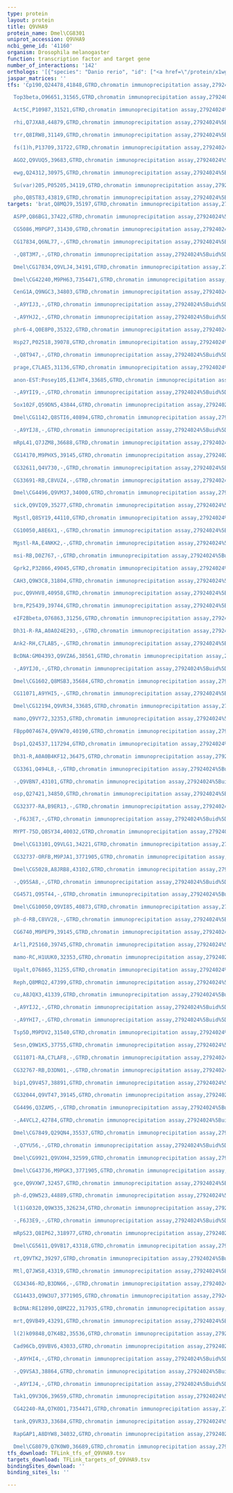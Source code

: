 ```yaml
---
type: protein
layout: protein
title: Q9VHA9
protein_name: Dmel\CG8301
uniprot_accession: Q9VHA9
ncbi_gene_id: '41160'
organism: Drosophila melanogaster
function: transcription factor and target gene
number_of_interactions: '142'
orthologs: '[{"species": "Danio rerio", "id": ["<a href=\"/protein/x1wgu6\">X1WGU6</a>"]}]'
jaspar_matrices: ''
tfs: 'Cp190,Q24478,41848,GTRD,chromatin immunoprecipitation assay,27924024%5Buid%5D,No

  Top3beta,O96651,31565,GTRD,chromatin immunoprecipitation assay,27924024%5Buid%5D,No

  Act5C,P10987,31521,GTRD,chromatin immunoprecipitation assay,27924024%5Buid%5D,No

  rhi,Q7JXA8,44879,GTRD,chromatin immunoprecipitation assay,27924024%5Buid%5D,No

  trr,Q8IRW8,31149,GTRD,chromatin immunoprecipitation assay,27924024%5Buid%5D,No

  fs(1)h,P13709,31722,GTRD,chromatin immunoprecipitation assay,27924024%5Buid%5D,No

  AGO2,Q9VUQ5,39683,GTRD,chromatin immunoprecipitation assay,27924024%5Buid%5D,No

  ewg,Q24312,30975,GTRD,chromatin immunoprecipitation assay,27924024%5Buid%5D,No

  Su(var)205,P05205,34119,GTRD,chromatin immunoprecipitation assay,27924024%5Buid%5D,No

  pho,Q8ST83,43819,GTRD,chromatin immunoprecipitation assay,27924024%5Buid%5D,No'
targets: 'brat,Q8MQJ9,35197,GTRD,chromatin immunoprecipitation assay,27924024%5Buid%5D,No

  ASPP,Q86BG1,37422,GTRD,chromatin immunoprecipitation assay,27924024%5Buid%5D,No

  CG5086,M9PGP7,31430,GTRD,chromatin immunoprecipitation assay,27924024%5Buid%5D,No

  CG17834,Q6NL77,-,GTRD,chromatin immunoprecipitation assay,27924024%5Buid%5D,No

  -,Q8T3M7,-,GTRD,chromatin immunoprecipitation assay,27924024%5Buid%5D,No

  Dmel\CG17834,Q9VLJ4,34191,GTRD,chromatin immunoprecipitation assay,27924024%5Buid%5D,No

  Dmel\CG42240,M9PH63,7354471,GTRD,chromatin immunoprecipitation assay,27924024%5Buid%5D,No

  CenG1A,Q9NGC3,34803,GTRD,chromatin immunoprecipitation assay,27924024%5Buid%5D,No

  -,A9YIJ3,-,GTRD,chromatin immunoprecipitation assay,27924024%5Buid%5D,No

  -,A9YHJ2,-,GTRD,chromatin immunoprecipitation assay,27924024%5Buid%5D,No

  phr6-4,Q0E8P0,35322,GTRD,chromatin immunoprecipitation assay,27924024%5Buid%5D,No

  Hsp27,P02518,39078,GTRD,chromatin immunoprecipitation assay,27924024%5Buid%5D,No

  -,Q8T947,-,GTRD,chromatin immunoprecipitation assay,27924024%5Buid%5D,No

  prage,C7LAE5,31136,GTRD,chromatin immunoprecipitation assay,27924024%5Buid%5D,No

  anon-EST:Posey105,E1JHT4,33685,GTRD,chromatin immunoprecipitation assay,27924024%5Buid%5D,No

  -,A9YII9,-,GTRD,chromatin immunoprecipitation assay,27924024%5Buid%5D,No

  Sox102F,Q59DN5,43844,GTRD,chromatin immunoprecipitation assay,27924024%5Buid%5D,No

  Dmel\CG1142,Q8STI6,40894,GTRD,chromatin immunoprecipitation assay,27924024%5Buid%5D,No

  -,A9YIJ8,-,GTRD,chromatin immunoprecipitation assay,27924024%5Buid%5D,No

  mRpL41,Q7JZM8,36688,GTRD,chromatin immunoprecipitation assay,27924024%5Buid%5D,No

  CG14170,M9PHX5,39145,GTRD,chromatin immunoprecipitation assay,27924024%5Buid%5D,No

  CG32611,Q4V730,-,GTRD,chromatin immunoprecipitation assay,27924024%5Buid%5D,No

  CG33691-RB,C8VUZ4,-,GTRD,chromatin immunoprecipitation assay,27924024%5Buid%5D,No

  Dmel\CG4496,Q9VM37,34000,GTRD,chromatin immunoprecipitation assay,27924024%5Buid%5D,No

  sick,Q9VIQ9,35277,GTRD,chromatin immunoprecipitation assay,27924024%5Buid%5D,No

  Mgstl,Q8SY19,44110,GTRD,chromatin immunoprecipitation assay,27924024%5Buid%5D,No

  CG10050,A8E6X1,-,GTRD,chromatin immunoprecipitation assay,27924024%5Buid%5D,No

  Mgstl-RA,E4NKK2,-,GTRD,chromatin immunoprecipitation assay,27924024%5Buid%5D,No

  msi-RB,D0Z767,-,GTRD,chromatin immunoprecipitation assay,27924024%5Buid%5D,No

  Gprk2,P32866,49045,GTRD,chromatin immunoprecipitation assay,27924024%5Buid%5D,No

  CAH3,Q9W3C8,31804,GTRD,chromatin immunoprecipitation assay,27924024%5Buid%5D,No

  puc,Q9VHV8,40958,GTRD,chromatin immunoprecipitation assay,27924024%5Buid%5D,No

  brm,P25439,39744,GTRD,chromatin immunoprecipitation assay,27924024%5Buid%5D,No

  eIF2Bbeta,O76863,31256,GTRD,chromatin immunoprecipitation assay,27924024%5Buid%5D,No

  Dh31-R-RA,A0A024E293,-,GTRD,chromatin immunoprecipitation assay,27924024%5Buid%5D,No

  Ank2-RH,C7LAB5,-,GTRD,chromatin immunoprecipitation assay,27924024%5Buid%5D,No

  BcDNA:GM04393,Q9VZA6,38561,GTRD,chromatin immunoprecipitation assay,27924024%5Buid%5D,No

  -,A9YIJ0,-,GTRD,chromatin immunoprecipitation assay,27924024%5Buid%5D,No

  Dmel\CG1602,Q8MSB3,35684,GTRD,chromatin immunoprecipitation assay,27924024%5Buid%5D,No

  CG11071,A9YHI5,-,GTRD,chromatin immunoprecipitation assay,27924024%5Buid%5D,No

  Dmel\CG12194,Q9VR34,33685,GTRD,chromatin immunoprecipitation assay,27924024%5Buid%5D,No

  mamo,Q9VY72,32353,GTRD,chromatin immunoprecipitation assay,27924024%5Buid%5D,No

  FBpp0074674,Q9VW70,40190,GTRD,chromatin immunoprecipitation assay,27924024%5Buid%5D,No

  Dsp1,Q24537,117294,GTRD,chromatin immunoprecipitation assay,27924024%5Buid%5D,No

  Dh31-R,A0A0B4KF12,36475,GTRD,chromatin immunoprecipitation assay,27924024%5Buid%5D,No

  CG3361,Q494L8,-,GTRD,chromatin immunoprecipitation assay,27924024%5Buid%5D,No

  -,Q9VBN7,43101,GTRD,chromatin immunoprecipitation assay,27924024%5Buid%5D,No

  osp,Q27421,34850,GTRD,chromatin immunoprecipitation assay,27924024%5Buid%5D,No

  CG32377-RA,B9ER13,-,GTRD,chromatin immunoprecipitation assay,27924024%5Buid%5D,No

  -,F6J3E7,-,GTRD,chromatin immunoprecipitation assay,27924024%5Buid%5D,No

  MYPT-75D,Q8SY34,40032,GTRD,chromatin immunoprecipitation assay,27924024%5Buid%5D,No

  Dmel\CG13101,Q9VLG1,34221,GTRD,chromatin immunoprecipitation assay,27924024%5Buid%5D,No

  CG32737-ORFB,M9PJA1,3771905,GTRD,chromatin immunoprecipitation assay,27924024%5Buid%5D,No

  Dmel\CG5028,A8JRB8,43102,GTRD,chromatin immunoprecipitation assay,27924024%5Buid%5D,No

  -,Q95SA8,-,GTRD,chromatin immunoprecipitation assay,27924024%5Buid%5D,No

  CG4571,Q95T44,-,GTRD,chromatin immunoprecipitation assay,27924024%5Buid%5D,No

  Dmel\CG10050,Q9VI85,40873,GTRD,chromatin immunoprecipitation assay,27924024%5Buid%5D,No

  ph-d-RB,C8VV28,-,GTRD,chromatin immunoprecipitation assay,27924024%5Buid%5D,No

  CG6740,M9PEP9,39145,GTRD,chromatin immunoprecipitation assay,27924024%5Buid%5D,No

  Arl1,P25160,39745,GTRD,chromatin immunoprecipitation assay,27924024%5Buid%5D,No

  mamo-RC,H1UUK0,32353,GTRD,chromatin immunoprecipitation assay,27924024%5Buid%5D,No

  Ugalt,O76865,31255,GTRD,chromatin immunoprecipitation assay,27924024%5Buid%5D,No

  Reph,Q8MRQ2,47399,GTRD,chromatin immunoprecipitation assay,27924024%5Buid%5D,No

  cu,A8JQX3,41339,GTRD,chromatin immunoprecipitation assay,27924024%5Buid%5D,No

  -,A9YIJ2,-,GTRD,chromatin immunoprecipitation assay,27924024%5Buid%5D,No

  -,A9YHI7,-,GTRD,chromatin immunoprecipitation assay,27924024%5Buid%5D,No

  Tsp5D,M9PDV2,31540,GTRD,chromatin immunoprecipitation assay,27924024%5Buid%5D,No

  Sesn,Q9W1K5,37755,GTRD,chromatin immunoprecipitation assay,27924024%5Buid%5D,No

  CG11071-RA,C7LAF8,-,GTRD,chromatin immunoprecipitation assay,27924024%5Buid%5D,No

  CG32767-RB,D3DN01,-,GTRD,chromatin immunoprecipitation assay,27924024%5Buid%5D,No

  bip1,Q9V457,38891,GTRD,chromatin immunoprecipitation assay,27924024%5Buid%5D,No

  CG32044,Q9VT47,39145,GTRD,chromatin immunoprecipitation assay,27924024%5Buid%5D,No

  CG4496,Q3ZAM5,-,GTRD,chromatin immunoprecipitation assay,27924024%5Buid%5D,No

  -,A4VCL2,42784,GTRD,chromatin immunoprecipitation assay,27924024%5Buid%5D,No

  Dmel\CG7849,Q29QN4,35537,GTRD,chromatin immunoprecipitation assay,27924024%5Buid%5D,No

  -,Q7YU56,-,GTRD,chromatin immunoprecipitation assay,27924024%5Buid%5D,No

  Dmel\CG9921,Q9VXH4,32599,GTRD,chromatin immunoprecipitation assay,27924024%5Buid%5D,No

  Dmel\CG43736,M9PGK3,3771905,GTRD,chromatin immunoprecipitation assay,27924024%5Buid%5D,No

  gce,Q9VXW7,32457,GTRD,chromatin immunoprecipitation assay,27924024%5Buid%5D,No

  ph-d,Q9W523,44889,GTRD,chromatin immunoprecipitation assay,27924024%5Buid%5D,No

  l(1)G0320,Q9W335,326234,GTRD,chromatin immunoprecipitation assay,27924024%5Buid%5D,No

  -,F6J3E9,-,GTRD,chromatin immunoprecipitation assay,27924024%5Buid%5D,No

  mRpS23,Q8IP62,318977,GTRD,chromatin immunoprecipitation assay,27924024%5Buid%5D,No

  Dmel\CG5611,Q9VB17,43318,GTRD,chromatin immunoprecipitation assay,27924024%5Buid%5D,No

  rt,Q9VTK2,39297,GTRD,chromatin immunoprecipitation assay,27924024%5Buid%5D,No

  Mtl,Q7JWS8,43319,GTRD,chromatin immunoprecipitation assay,27924024%5Buid%5D,No

  CG34346-RD,B3DN66,-,GTRD,chromatin immunoprecipitation assay,27924024%5Buid%5D,No

  CG14433,Q9W3U7,3771905,GTRD,chromatin immunoprecipitation assay,27924024%5Buid%5D,No

  BcDNA:RE12890,Q8MZ22,317935,GTRD,chromatin immunoprecipitation assay,27924024%5Buid%5D,No

  mrt,Q9VB49,43291,GTRD,chromatin immunoprecipitation assay,27924024%5Buid%5D,No

  l(2)k09848,Q7K4B2,35536,GTRD,chromatin immunoprecipitation assay,27924024%5Buid%5D,No

  Cad96Cb,Q9VBV6,43033,GTRD,chromatin immunoprecipitation assay,27924024%5Buid%5D,No

  -,A9YHI4,-,GTRD,chromatin immunoprecipitation assay,27924024%5Buid%5D,No

  -,Q9VSA3,38864,GTRD,chromatin immunoprecipitation assay,27924024%5Buid%5D,No

  -,A9YIJ4,-,GTRD,chromatin immunoprecipitation assay,27924024%5Buid%5D,No

  Tak1,Q9V3Q6,39659,GTRD,chromatin immunoprecipitation assay,27924024%5Buid%5D,No

  CG42240-RA,Q7K0D1,7354471,GTRD,chromatin immunoprecipitation assay,27924024%5Buid%5D,No

  tank,Q9VR33,33684,GTRD,chromatin immunoprecipitation assay,27924024%5Buid%5D,No

  RapGAP1,A8DYW8,34032,GTRD,chromatin immunoprecipitation assay,27924024%5Buid%5D,No

  Dmel\CG8079,Q7K0W0,36689,GTRD,chromatin immunoprecipitation assay,27924024%5Buid%5D,No'
tfs_download: TFLink_tfs_of_Q9VHA9.tsv
targets_download: TFLink_targets_of_Q9VHA9.tsv
bindingSites_download: ''
binding_sites_ls: ''

---
```


